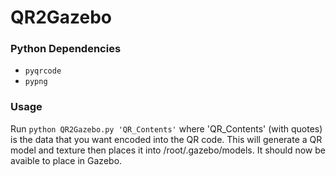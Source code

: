 # QR2Gazebo
### Python Dependencies
 - ```pyqrcode```
 - ```pypng```

### Usage
Run ```python QR2Gazebo.py 'QR_Contents'``` where 'QR_Contents' (with quotes) is the data that you want encoded into the QR code.
This will generate a QR model and texture then places it into /root/.gazebo/models.
It should now be avaible to place in Gazebo.
